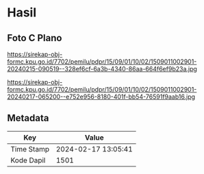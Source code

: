 # Hasil

## Foto C Plano

https://sirekap-obj-formc.kpu.go.id/7702/pemilu/pdpr/15/09/01/10/02/1509011002901-20240215-090519--328ef6cf-6a3b-4340-86aa-664f6ef9b23a.jpg

https://sirekap-obj-formc.kpu.go.id/7702/pemilu/pdpr/15/09/01/10/02/1509011002901-20240217-065200--e752e956-8180-401f-bb54-76591f9aab16.jpg


## Metadata

| Key        | Value               |
| ---------- | ------------------- |
| Time Stamp | 2024-02-17 13:05:41 |
| Kode Dapil | 1501                |



